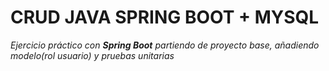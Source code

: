 # CRUD JAVA SPRING BOOT + MYSQL

_Ejercicio práctico con **Spring Boot** partiendo de proyecto base, añadiendo modelo(rol usuario) y pruebas unitarias_